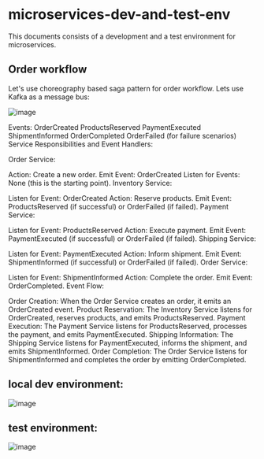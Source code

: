 # microservices-dev-and-test-env

This documents consists of a development and a test environment for microservices.

## Order workflow
Let's use choreography based saga pattern for order workflow. Lets use Kafka as a message bus:

![image](https://github.com/OnniVirtanen/microservices-dev-environment/assets/116679314/946b4084-b050-4f5b-adfa-b3ebb7bf80bd)

Events:
OrderCreated
ProductsReserved
PaymentExecuted
ShipmentInformed
OrderCompleted
OrderFailed (for failure scenarios)
Service Responsibilities and Event Handlers:

Order Service:

Action: Create a new order.
Emit Event: OrderCreated
Listen for Events: None (this is the starting point).
Inventory Service:

Listen for Event: OrderCreated
Action: Reserve products.
Emit Event: ProductsReserved (if successful) or OrderFailed (if failed).
Payment Service:

Listen for Event: ProductsReserved
Action: Execute payment.
Emit Event: PaymentExecuted (if successful) or OrderFailed (if failed).
Shipping Service:

Listen for Event: PaymentExecuted
Action: Inform shipment.
Emit Event: ShipmentInformed (if successful) or OrderFailed (if failed).
Order Service:

Listen for Event: ShipmentInformed
Action: Complete the order.
Emit Event: OrderCompleted.
Event Flow:

Order Creation:
When the Order Service creates an order, it emits an OrderCreated event.
Product Reservation:
The Inventory Service listens for OrderCreated, reserves products, and emits ProductsReserved.
Payment Execution:
The Payment Service listens for ProductsReserved, processes the payment, and emits PaymentExecuted.
Shipping Information:
The Shipping Service listens for PaymentExecuted, informs the shipment, and emits ShipmentInformed.
Order Completion:
The Order Service listens for ShipmentInformed and completes the order by emitting OrderCompleted.


## local dev environment:

![image](https://github.com/OnniVirtanen/microservices-dev-environment/assets/116679314/49442777-2d96-413e-9ced-5d1fd5f6c4db)



## test environment:

![image](https://github.com/OnniVirtanen/microservices-dev-environment/assets/116679314/326cf589-097a-49a8-b5d9-81082254d616)

